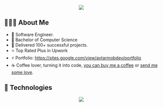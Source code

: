 <p align="center">
  <img src="https://readme-typing-svg.demolab.com?font=Nanum+Gothic+Coding&weight=600&size=30&pause=1000&color=62F701&width=435&lines=Hi+%F0%9F%91%8B+there;Your+most+welcome;Here+are+my+skills%3A"/>
</p>

## 👨🏻‍💻 About Me
- 🔭 Software Engineer.
- 🌱 Bachelor of Computer Science
- 💝 Delivered 100+ successful projects.
- ⭐ Top Rated Plus in Upwork
- ⚡ Portfolio: https://sites.google.com/view/avtarmobdev/portfolio
- ☕ Coffee lover, turning it into code, [you can buy me a coffee](https://www.paypal.com/paypalme/hbdev/5usd) or [send me some love](https://github.com/sponsors/warengonzaga).


## 🔧 Technologies
<p align="center">
<img src="https://skillicons.dev/icons?i=androidstudio,apple,react,dart,swift,kotlin,firebase,git,figma,vscode,html,css,sass,js,ts,nodejs,vue,mongodb,mysql&theme=dark"/>
</p>

<!---
- 🤔 I’m looking for help with ...
- 💬 Ask me about ...
- 📫 How to reach me: ...
- 😄 Pronouns: ...
- 
--->

